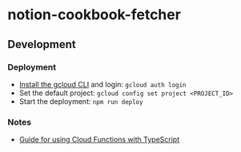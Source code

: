 # notion-cookbook-fetcher

## Development

### Deployment

* [Install the gcloud CLI](https://cloud.google.com/sdk/docs/install) and login: `gcloud auth login`
* Set the default project: `gcloud config set project <PROJECT_ID>`
* Start the deployment: `npm run deploy`

### Notes

* [Guide for using Cloud Functions with TypeScript](https://github.com/GoogleCloudPlatform/functions-framework-nodejs/blob/main/docs/typescript.md)
